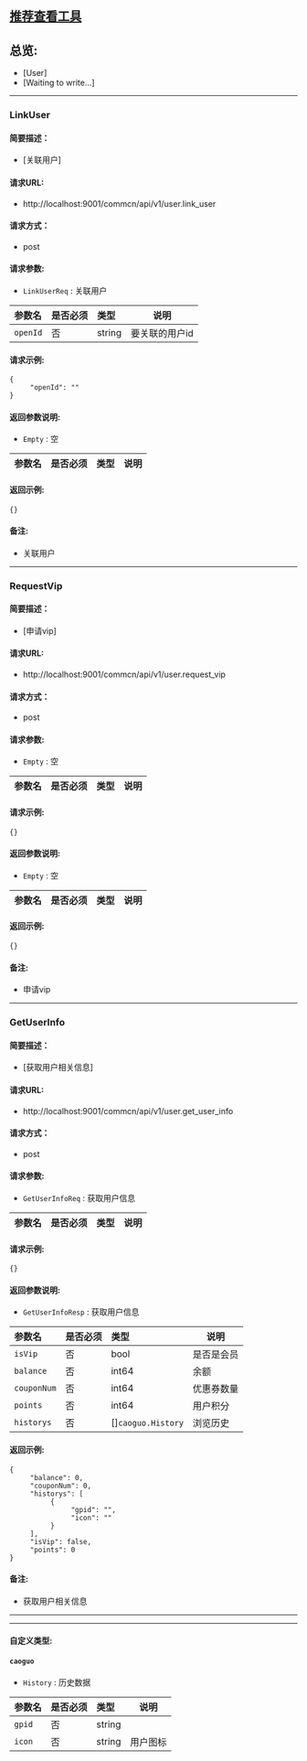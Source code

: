 

## [推荐查看工具](https://www.iminho.me/)

## 总览:
- [User]
- [Waiting to write...]

--------------------

### LinkUser

#### 简要描述：

- [关联用户]

#### 请求URL:

- http://localhost:9001/commcn/api/v1/user.link_user

#### 请求方式：

- post

#### 请求参数:

- ` LinkUserReq ` : 关联用户

|参数名|是否必须|类型|说明|
|:----    |:---|:----- |-----   |
|`openId` | 否|string|要关联的用户id   |


#### 请求示例:
```
{
     "openId": ""
}
```

#### 返回参数说明:

- ` Empty ` : 空

|参数名|是否必须|类型|说明|
|:----    |:---|:----- |-----   |


#### 返回示例:
	
```
{}
```

#### 备注:

- 关联用户

--------------------

### RequestVip

#### 简要描述：

- [申请vip]

#### 请求URL:

- http://localhost:9001/commcn/api/v1/user.request_vip

#### 请求方式：

- post

#### 请求参数:

- ` Empty ` : 空

|参数名|是否必须|类型|说明|
|:----    |:---|:----- |-----   |


#### 请求示例:
```
{}
```

#### 返回参数说明:

- ` Empty ` : 空

|参数名|是否必须|类型|说明|
|:----    |:---|:----- |-----   |


#### 返回示例:
	
```
{}
```

#### 备注:

- 申请vip

--------------------

### GetUserInfo

#### 简要描述：

- [获取用户相关信息]

#### 请求URL:

- http://localhost:9001/commcn/api/v1/user.get_user_info

#### 请求方式：

- post

#### 请求参数:

- ` GetUserInfoReq ` : 获取用户信息

|参数名|是否必须|类型|说明|
|:----    |:---|:----- |-----   |


#### 请求示例:
```
{}
```

#### 返回参数说明:

- ` GetUserInfoResp ` : 获取用户信息

|参数名|是否必须|类型|说明|
|:----    |:---|:----- |-----   |
|`isVip` | 否|bool|是否是会员   |
|`balance` | 否|int64|余额   |
|`couponNum` | 否|int64|优惠券数量   |
|`points` | 否|int64|用户积分   |
|`historys` | 否|[]`caoguo.History`|浏览历史   |


#### 返回示例:
	
```
{
     "balance": 0,
     "couponNum": 0,
     "historys": [
          {
               "gpid": "",
               "icon": ""
          }
     ],
     "isVip": false,
     "points": 0
}
```

#### 备注:

- 获取用户相关信息
	

--------------------
--------------------

#### 自定义类型:

#### ` caoguo `


- ` History ` : 历史数据

|参数名|是否必须|类型|说明|
|:----    |:---|:----- |-----   |
|`gpid` | 否|string|   |
|`icon` | 否|string|用户图标   |




